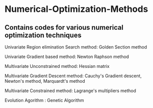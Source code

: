 # Numerical-Optimization-Methods
Contains codes for various numerical optimization techniques
-------------------------------------------------------------

Univariate Region elimination Search method: Golden Section method 

Univariate Gradient based method: Newton Raphson method

Multivariate Unconstrained method: Hessian matrix

Multivariate Gradient Descent method: Cauchy's Gradient descent, Newton's method, Marquardt's method

Multivariate Constrained method: Lagrange's multipliers method 

Evolution Agorithm : Genetic Algorithm

